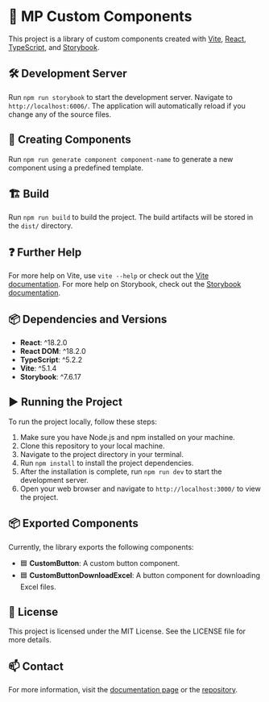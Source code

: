 # 📁 MP Custom Components

This project is a library of custom components created with [Vite](https://vitejs.dev/), [React](https://reactjs.org/), [TypeScript](https://www.typescriptlang.org/), and [Storybook](https://storybook.js.org/).

## 🛠️ Development Server

Run `npm run storybook` to start the development server. Navigate to `http://localhost:6006/`. The application will automatically reload if you change any of the source files.

## 🔧 Creating Components

Run `npm run generate component component-name` to generate a new component using a predefined template.

## 🏗️ Build

Run `npm run build` to build the project. The build artifacts will be stored in the `dist/` directory.

## ❓ Further Help

For more help on Vite, use `vite --help` or check out the [Vite documentation](https://vitejs.dev/guide/). For more help on Storybook, check out the [Storybook documentation](https://storybook.js.org/docs/react/get-started/introduction).

## 📦 Dependencies and Versions

- **React**: ^18.2.0
- **React DOM**: ^18.2.0
- **TypeScript**: ^5.2.2
- **Vite**: ^5.1.4
- **Storybook**: ^7.6.17

## ▶️ Running the Project

To run the project locally, follow these steps:

1. Make sure you have Node.js and npm installed on your machine.
2. Clone this repository to your local machine.
3. Navigate to the project directory in your terminal.
4. Run `npm install` to install the project dependencies.
5. After the installation is complete, run `npm run dev` to start the development server.
6. Open your web browser and navigate to `http://localhost:3000/` to view the project.

## 📦 Exported Components

Currently, the library exports the following components:

- 🟦 **CustomButton**: A custom button component.
- 🟦 **CustomButtonDownloadExcel**: A button component for downloading Excel files.

## 📝 License

This project is licensed under the MIT License. See the LICENSE file for more details.

## 📫 Contact

For more information, visit the [documentation page](https://maxpoblete2905.github.io/Storybook/?path=/docs/documentacion-general--docs) or the [repository](https://github.com/maxpoblete2905/Storybook.git).
